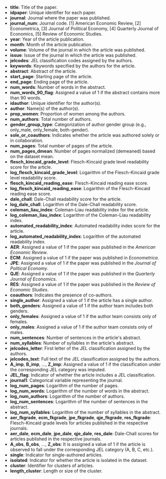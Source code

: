 - **title**: Title of the paper.
- **idpaper**: Unique identifier for each paper.
- **journal**: Journal where the paper was published.
- **journal_num**: Journal code. [1] American Economic Review, [2] Econometrica, [3] Journal of Political Economy, [4] Quarterly Journal of Economics, [5] Review of Economic Studies.
- **year**: Year of the article publication.
- **month**: Month of the article publication.
- **volume**: Volume of the journal in which the article was published.
- **issue**: Issue of the journal in which the article was published.
- **jelcodes**: JEL classification codes assigned by the authors.
- **keywords**: Keywords specified by the authors for the article.
- **abstract**: Abstract of the article.
- **start_page**: Starting page of the article.
- **end_page**: Ending page of the article.
- **num_words**: Number of words in the abstract.
- **num_words_90_flag**: Assigned a value of 1 if the abstract contains more than 90 words.
- **idauthor**: Unique identifier for the author(s).
- **author**: Name(s) of the author(s).
- **prop_women**: Proportion of women among the authors.
- **num_authors**: Total number of authors.
- **gender_group_type**: Categorization of author gender group (e.g., only_male, only_female, both-gender).
- **sole_or_coauthors**: Indicates whether the article was authored solely or in collaboration.
- **num_pages**: Total number of pages of the article.
- **num_pages_dmean**: Number of pages normalized (demeaned) based on the dataset mean.
- **flesch_kincaid_grade_level**: Flesch-Kincaid grade level readability score for the article.
- **log_flesch_kincaid_grade_level**: Logarithm of the Flesch-Kincaid grade level readability score.
- **flesch_kincaid_reading_ease**: Flesch-Kincaid reading ease score.
- **log_flesch_kincaid_reading_ease**: Logarithm of the Flesch-Kincaid reading ease score.
- **dale_chall**: Dale-Chall readability score for the article.
- **log_dale_chall**: Logarithm of the Dale-Chall readability score.
- **coleman_liau_index**: Coleman-Liau readability index for the article.
- **log_coleman_liau_index**: Logarithm of the Coleman-Liau readability index.
- **automated_readability_index**: Automated readability index score for the article.
- **log_automated_readability_index**: Logarithm of the automated readability index.
- **AER**: Assigned a value of 1 if the paper was published in the *American Economic Review*.
- **ECM**: Assigned a value of 1 if the paper was published in *Econometrica*.
- **JPE**: Assigned a value of 1 if the paper was published in the *Journal of Political Economy*.
- **QJE**: Assigned a value of 1 if the paper was published in the *Quarterly Journal of Economics*.
- **RES**: Assigned a value of 1 if the paper was published in the *Review of Economic Studies*.
- **coauthors**: Indicates the presence of co-authors.
- **single_author**: Assigned a value of 1 if the article has a single author.
- **both_genders**: Assigned a value of 1 if the author team includes both genders.
- **only_females**: Assigned a value of 1 if the author team consists only of females.
- **only_males**: Assigned a value of 1 if the author team consists only of males.
- **num_sentences**: Number of sentences in the article's abstract.
- **num_syllables**: Number of syllables in the article's abstract.
- **jelcodes_letter**: First letter of the JEL classification assigned by the authors.
- **jelcodes_text**: Full text of the JEL classification assigned by the authors.
- **A_imp**, **B_imp**, ..., **Z_imp**: Assigned a value of 1 if the classification under the corresponding JEL category was imputed.
- **JEL_flag**: Indicator of whether the article includes a JEL classification.
- **journal1**: Categorical variable representing the journal.
- **log_num_pages**: Logarithm of the number of pages.
- **log_num_words**: Logarithm of the number of words in the abstract.
- **log_num_authors**: Logarithm of the number of authors.
- **log_num_sentences**: Logarithm of the number of sentences in the abstract.
- **log_num_syllables**: Logarithm of the number of syllables in the abstract.
- **aer_fkgrade**, **ecm_fkgrade**, **jpe_fkgrade**, **qje_fkgrade**, **res_fkgrade**: Flesch-Kincaid grade levels for articles published in the respective journals.
- **aer_dale**, **ecm_dale**, **jpe_dale**, **qje_dale**, **res_dale**: Dale-Chall scores for articles published in the respective journals.
- **A_obs**, **B_obs**, ..., **Z_obs**: It is assigned a value of 1 if the article is observed to fall under the corresponding JEL category (A, B, C, etc.). 
- **single**: Indicator for single-authored articles.
- **isolated**: Indicator for whether the article is isolated in the dataset.
- **cluster**: Identifier for clusters of articles.
- **length_cluster**: Length or size of the cluster. 
